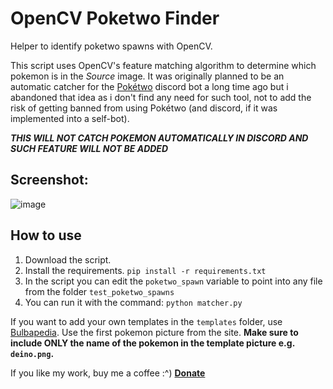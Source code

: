 # OpenCV Poketwo Finder

Helper to identify poketwo spawns with OpenCV.

This script uses OpenCV's feature matching algorithm to determine which pokemon is in the *Source* image. It was originally planned to be an automatic catcher for the [Pokétwo](https://poketwo.net/) discord bot a long time ago but i abandoned that idea as i don't find any need for such tool, not to add the risk of getting banned from using Pokétwo (and discord, if it was implemented into a self-bot).

***THIS WILL NOT CATCH POKEMON AUTOMATICALLY IN DISCORD AND SUCH FEATURE WILL NOT BE ADDED***

## Screenshot:

![image](https://github.com/Bonkeyzz/opencv_poketwofinder/assets/23555978/c53d2e85-fd3e-4d0a-bdf7-9aeb59483a1a)

## How to use

1. Download the script.
2. Install the requirements. `pip install -r requirements.txt`
3. In the script you can edit the `poketwo_spawn` variable to point into any file from the folder `test_poketwo_spawns`
4. You can run it with the command: `python matcher.py`

If you want to add your own templates in the `templates` folder, use [Bulbapedia](https://bulbapedia.bulbagarden.net/). Use the first pokemon picture from the site.
**Make sure to include ONLY the name of the pokemon in the template picture e.g. `deino.png`.**


If you like my work, buy me a coffee :^) **[Donate](https://ko-fi.com/bonkeyzz)**
